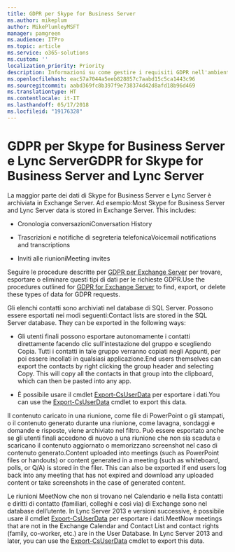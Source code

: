 ```yaml
---
title: GDPR per Skype for Business Server
ms.author: mikeplum
author: MikePlumleyMSFT
manager: pamgreen
ms.audience: ITPro
ms.topic: article
ms.service: o365-solutions
ms.custom: ''
localization_priority: Priority
description: Informazioni su come gestire i requisiti GDPR nell'ambiente Skype for Business Server e Lync Server locale.
ms.openlocfilehash: eac57a7044a5eeb828857c7aabd15c5ca1443c96
ms.sourcegitcommit: aabd369fc8b397f9e738374d42d8afd18b96d469
ms.translationtype: HT
ms.contentlocale: it-IT
ms.lasthandoff: 05/17/2018
ms.locfileid: "19176328"
---
```

# <a name="gdpr-for-skype-for-business-server-and-lync-server"></a><span data-ttu-id="d4692-103">GDPR per Skype for Business Server e Lync Server</span><span class="sxs-lookup"><span data-stu-id="d4692-103">GDPR for Skype for Business Server and Lync Server</span></span>

<span data-ttu-id="d4692-p101">La maggior parte dei dati di Skype for Business Server e Lync Server è archiviata in Exchange Server. Ad esempio:</span><span class="sxs-lookup"><span data-stu-id="d4692-p101">Most Skype for Business Server and Lync Server data is stored in Exchange Server. This includes:</span></span>

-   <span data-ttu-id="d4692-106">Cronologia conversazioni</span><span class="sxs-lookup"><span data-stu-id="d4692-106">Conversation History</span></span>

-   <span data-ttu-id="d4692-107">Trascrizioni e notifiche di segreteria telefonica</span><span class="sxs-lookup"><span data-stu-id="d4692-107">Voicemail notifications and transcriptions</span></span>

-   <span data-ttu-id="d4692-108">Inviti alle riunioni</span><span class="sxs-lookup"><span data-stu-id="d4692-108">Meeting invites</span></span>

<span data-ttu-id="d4692-109">Seguire le procedure descritte per [GDPR per Exchange Server](gdpr-for-exchange-server.md) per trovare, esportare o eliminare questi tipi di dati per le richieste GDPR.</span><span class="sxs-lookup"><span data-stu-id="d4692-109">Use the procedures outlined for [GDPR for Exchange Server](gdpr-for-exchange-server.md) to find, export, or delete these types of data for GDPR requests.</span></span>

<span data-ttu-id="d4692-p102">Gli elenchi contatti sono archiviati nel database di SQL Server. Possono essere esportati nei modi seguenti:</span><span class="sxs-lookup"><span data-stu-id="d4692-p102">Contact lists are stored in the SQL Server database. They can be exported in the following ways:</span></span>

-   <span data-ttu-id="d4692-p103">Gli utenti finali possono esportare autonomamente i contatti direttamente facendo clic sull’intestazione del gruppo e scegliendo Copia. Tutti i contatti in tale gruppo verranno copiati negli Appunti, per poi essere incollati in qualsiasi applicazione.</span><span class="sxs-lookup"><span data-stu-id="d4692-p103">End users themselves can export the contacts by right clicking the group header and selecting Copy. This will copy all the contacts in that group into the clipboard, which can then be pasted into any app.</span></span>

-   <span data-ttu-id="d4692-114">È possibile usare il cmdlet [Export-CsUserData](https://docs.microsoft.com/it-IT/powershell/module/skype/export-csuserdata) per esportare i dati.</span><span class="sxs-lookup"><span data-stu-id="d4692-114">You can use the [Export-CsUserData](https://docs.microsoft.com/it-IT/powershell/module/skype/export-csuserdata) cmdlet to export this data.</span></span>

<span data-ttu-id="d4692-p104">Il contenuto caricato in una riunione, come file di PowerPoint o gli stampati, o il contenuto generato durante una riunione, come lavagna, sondaggi e domande e risposte, viene archiviato nel filtro. Può essere esportato anche se gli utenti finali accedono di nuovo a una riunione che non sia scaduta e scaricano il contenuto aggiornato o memorizzano screenshot nel caso di contenuto generato.</span><span class="sxs-lookup"><span data-stu-id="d4692-p104">Content uploaded into meetings (such as PowerPoint files or handouts) or content generated in a meeting (such as whiteboard, polls, or Q/A) is stored in the filer. This can also be exported if end users log back into any meeting that has not expired and download any uploaded content or take screenshots in the case of generated content.</span></span>

<span data-ttu-id="d4692-p105">Le riunioni MeetNow che non si trovano nel Calendario e nella lista contatti e diritti di contatto (familiari, colleghi e così via) di Exchange sono nel database dell’utente. In Lync Server 2013 e versioni successive, è possibile usare il cmdlet [Export-CsUserData](https://docs.microsoft.com/it-IT/powershell/module/skype/export-csuserdata) per esportare i dati.</span><span class="sxs-lookup"><span data-stu-id="d4692-p105">MeetNow meetings that are not in the Exchange Calendar and Contact List and contact rights (family, co-worker, etc.) are in the User Database. In Lync Server 2013 and later, you can use the [Export-CsUserData](https://docs.microsoft.com/it-IT/powershell/module/skype/export-csuserdata) cmdlet to export this data.</span></span>
